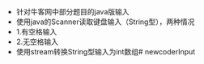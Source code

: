  * 针对牛客网中部分题目的java版输入
 * 使用java的Scanner读取键盘输入（String型），两种情况 
 * 1.有空格输入
 * 2.无空格输入
 * 使用stream转换String型输入为int数组# newcoderInput

